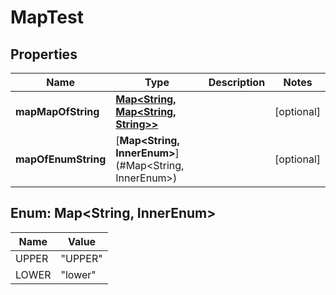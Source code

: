 
# MapTest

## Properties
Name | Type | Description | Notes
------------ | ------------- | ------------- | -------------
**mapMapOfString** | [**Map&lt;String, Map&lt;String, String&gt;&gt;**](Map.md) |  |  [optional]
**mapOfEnumString** | [**Map&lt;String, InnerEnum&gt;**](#Map&lt;String, InnerEnum&gt;) |  |  [optional]


<a name="Map<String, InnerEnum>"></a>
## Enum: Map&lt;String, InnerEnum&gt;
Name | Value
---- | -----
UPPER | &quot;UPPER&quot;
LOWER | &quot;lower&quot;



